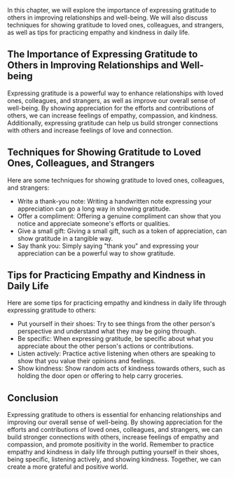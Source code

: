 
In this chapter, we will explore the importance of expressing gratitude to others in improving relationships and well-being. We will also discuss techniques for showing gratitude to loved ones, colleagues, and strangers, as well as tips for practicing empathy and kindness in daily life.

The Importance of Expressing Gratitude to Others in Improving Relationships and Well-being
------------------------------------------------------------------------------------------

Expressing gratitude is a powerful way to enhance relationships with loved ones, colleagues, and strangers, as well as improve our overall sense of well-being. By showing appreciation for the efforts and contributions of others, we can increase feelings of empathy, compassion, and kindness. Additionally, expressing gratitude can help us build stronger connections with others and increase feelings of love and connection.

Techniques for Showing Gratitude to Loved Ones, Colleagues, and Strangers
-------------------------------------------------------------------------

Here are some techniques for showing gratitude to loved ones, colleagues, and strangers:

* Write a thank-you note: Writing a handwritten note expressing your appreciation can go a long way in showing gratitude.
* Offer a compliment: Offering a genuine compliment can show that you notice and appreciate someone's efforts or qualities.
* Give a small gift: Giving a small gift, such as a token of appreciation, can show gratitude in a tangible way.
* Say thank you: Simply saying "thank you" and expressing your appreciation can be a powerful way to show gratitude.

Tips for Practicing Empathy and Kindness in Daily Life
------------------------------------------------------

Here are some tips for practicing empathy and kindness in daily life through expressing gratitude to others:

* Put yourself in their shoes: Try to see things from the other person's perspective and understand what they may be going through.
* Be specific: When expressing gratitude, be specific about what you appreciate about the other person's actions or contributions.
* Listen actively: Practice active listening when others are speaking to show that you value their opinions and feelings.
* Show kindness: Show random acts of kindness towards others, such as holding the door open or offering to help carry groceries.

Conclusion
----------

Expressing gratitude to others is essential for enhancing relationships and improving our overall sense of well-being. By showing appreciation for the efforts and contributions of loved ones, colleagues, and strangers, we can build stronger connections with others, increase feelings of empathy and compassion, and promote positivity in the world. Remember to practice empathy and kindness in daily life through putting yourself in their shoes, being specific, listening actively, and showing kindness. Together, we can create a more grateful and positive world.
